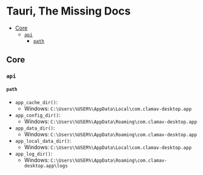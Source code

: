 # Tauri, The Missing Docs

- [Core](#core)
  - [`api`](#api)
    - [`path`](#path)

## Core

### `api`

#### `path`

- `app_cache_dir()`:
  - Windows: `C:\Users\%USER%\AppData\Local\com.clamav-desktop.app`
- `app_config_dir()`:
  - Windows: `C:\Users\%USER%\AppData\Roaming\com.clamav-desktop.app`
- `app_data_dir()`:
  - Windows: `C:\Users\%USER%\AppData\Roaming\com.clamav-desktop.app`
- `app_local_data_dir()`:
  - Windows: `C:\Users\%USER%\AppData\Local\com.clamav-desktop.app`
- `app_log_dir()`:
  - Windows: `C:\Users\%USER%\AppData\Roaming\com.clamav-desktop.app\logs`
